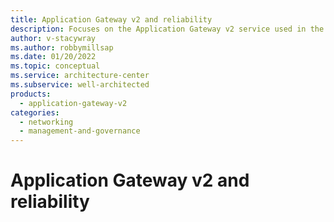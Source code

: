 ```yaml
---
title: Application Gateway v2 and reliability
description: Focuses on the Application Gateway v2 service used in the Networking solution to provide best-practice, configuration recommendations, and design considerations related to Reliability.
author: v-stacywray
ms.author: robbymillsap
ms.date: 01/20/2022
ms.topic: conceptual
ms.service: architecture-center
ms.subservice: well-architected
products:
  - application-gateway-v2
categories:
  - networking
  - management-and-governance
---
```


# Application Gateway v2 and reliability